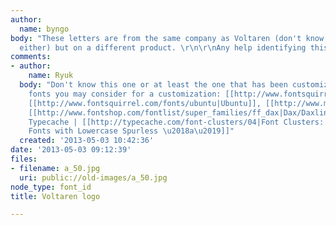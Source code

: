 ```yaml
---
author:
  name: byngo
body: "These letters are from the same company as Voltaren (don't know what that is
  either) but on a different product. \r\n\r\nAny help identifying this would be appreciated\r\n\r\nJay"
comments:
- author:
    name: Ryuk
  body: "Don't know this one or at least the one that has been customized. \r\nSome
    fonts you may consider for a customization: [[http://www.fontsquirrel.com/fonts/Aller|Aller]],
    [[http://www.fontsquirrel.com/fonts/ubuntu|Ubuntu]], [[http://www.myfonts.com/fonts/linotype/veto|Veto]],
    [[http://www.fontshop.com/fontlist/super_families/ff_dax|Dax/Daxline]], [[https://klim.co.nz/retail-fonts/karbon|Karbon]],
    Typecache | [[http://typecache.com/font-clusters/04|Font Clusters: Sans Serif
    Fonts with Lowercase Spurless \u2018a\u2019]]"
  created: '2013-05-03 10:42:36'
date: '2013-05-03 09:12:39'
files:
- filename: a_50.jpg
  uri: public://old-images/a_50.jpg
node_type: font_id
title: Voltaren logo

---
```

